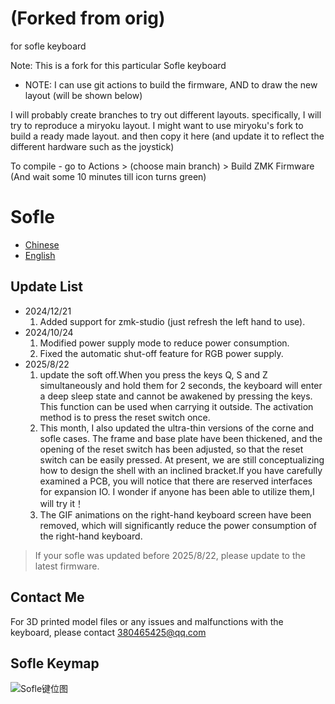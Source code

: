 # (Forked from orig)
for sofle keyboard

Note: This is a fork for this particular Sofle keyboard

* NOTE: I can use git actions to build the firmware, AND to draw the new layout (will be shown below)

I will probably create branches to try out different layouts.
specifically, I will try to reproduce a miryoku layout.
I might want to use miryoku's fork to build a ready made layout. and then copy it here (and update it to reflect the different
hardware such as the joystick)






To compile - go to Actions > (choose main branch) >  Build ZMK Firmware
(And wait some 10 minutes till icon turns green)












# Sofle

- [Chinese](README.md)
- [English](README_EN.md)

## Update List

- 2024/12/21
  1. Added support for zmk-studio (just refresh the left hand to use).
- 2024/10/24
  1. Modified power supply mode to reduce power consumption.
  2. Fixed the automatic shut-off feature for RGB power supply.
- 2025/8/22
  1. update the soft off.When you press the keys Q, S and Z simultaneously and hold them for 2 seconds, the keyboard will enter a deep sleep state and cannot be awakened by pressing the keys. This function can be used when carrying it outside. The activation method is to press the reset switch once.
  2. This month, I also updated the ultra-thin versions of the corne and sofle cases. The frame and base plate have been thickened, and the opening of the reset switch has been adjusted, so that the reset switch can be easily pressed. At present, we are still conceptualizing how to design the shell with an inclined bracket.If you have carefully examined a PCB, you will notice that there are reserved interfaces for expansion IO. I wonder if anyone has been able to utilize them,I will try it！
  3. The GIF animations on the right-hand keyboard screen have been removed, which will significantly reduce the power consumption of the right-hand keyboard.

> If your  sofle was updated before 2025/8/22, please update to the latest firmware.
>

## Contact Me

For 3D printed model files or any issues and malfunctions with the keyboard, please contact [380465425@qq.com](mailto:380465425@qq.com)

## Sofle Keymap

![Sofle键位图](keymap-drawer/eyelash_sofle.svg)
